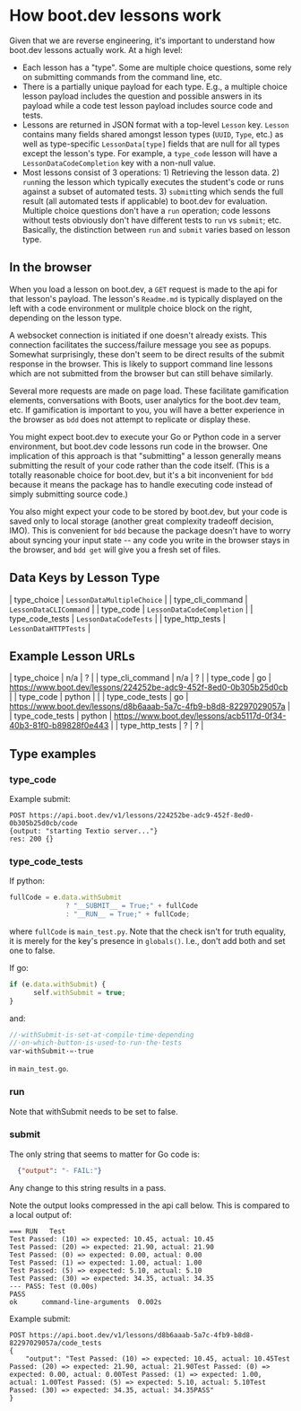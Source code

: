 # How boot.dev lessons work

Given that we are reverse engineering, it's important to understand how boot.dev lessons actually work. At a high level:

* Each lesson has a "type". Some are multiple choice questions, some rely on submitting commands from the command line, etc.
* There is a partially unique payload for each type. E.g., a multiple choice lesson payload includes the question and possible answers in its payload while a code test lesson payload includes source code and tests.
* Lessons are returned in JSON format with a top-level `Lesson` key. `Lesson` contains many fields shared amongst lesson types (`UUID`, `Type`, etc.) as well as type-specific `LessonData[type]` fields that are null for all types except the lesson's type. For example, a `type_code` lesson will have a `LessonDataCodeCompletion` key with a non-null value.
* Most lessons consist of 3 operations: 1) Retrieving the lesson data. 2) `run`ning the lesson which typically executes the student's code or runs against a subset of automated tests. 3) `submit`ting which sends the full result (all automated tests if applicable) to boot.dev for evaluation. Multiple choice questions don't have a `run` operation; code lessons without tests obviously don't have different tests to `run` vs `submit`; etc. Basically, the distinction between `run` and `submit` varies based on lesson type.

## In the browser

When you load a lesson on boot.dev, a `GET` request is made to the api for that lesson's payload. The lesson's `Readme.md` is typically displayed on the left with a code environment or mulitple choice block on the right, depending on the lesson type.

A websocket connection is initiated if one doesn't already exists. This connection facilitates the success/failure message you see as popups. Somewhat surprisingly, these don't seem to be direct results of the submit response in the browser. This is likely to support command line lessons which are not submitted from the browser but can still behave similarly.

Several more requests are made on page load. These facilitate gamification elements, conversations with Boots, user analytics for the boot.dev team, etc. If gamification is important to you, you will have a better experience in the browser as `bdd` does not attempt to replicate or display these.

You might expect boot.dev to execute your Go or Python code in a server environment, but boot.dev code lessons run code in the browser. One implication of this approach is that "submitting" a lesson generally means submitting the result of your code rather than the code itself. (This is a totally reasonable choice for boot.dev, but it's a bit inconvenient for `bdd` because it means the package has to handle executing code instead of simply submitting source code.)

You also might expect your code to be stored by boot.dev, but your code is saved only to local storage (another great complexity tradeoff decision, IMO). This is convenient for `bdd` because the package doesn't have to worry about syncing your input state -- any code you write in the browser stays in the browser, and `bdd get` will give you a fresh set of files.

## Data Keys by Lesson Type

| type_choice       | `LessonDataMultipleChoice` |
| type_cli_command       | `LessonDataCLICommand` |
| type_code       | `LessonDataCodeCompletion` |
| type_code_tests | `LessonDataCodeTests` |
| type_http_tests | `LessonDataHTTPTests` |

## Example Lesson URLs

| type_choice      | n/a    | ?                                                                 |
| type_cli_command | n/a    | ?                                                                 |
| type_code        | go     | https://www.boot.dev/lessons/224252be-adc9-452f-8ed0-0b305b25d0cb |
| type_code        | python |                                                                   |
| type_code_tests  | go     | https://www.boot.dev/lessons/d8b6aaab-5a7c-4fb9-b8d8-82297029057a |
| type_code_tests  | python | https://www.boot.dev/lessons/acb5117d-0f34-40b3-81f0-b89828f0e443 |
| type_http_tests  | ?      | ?                                                                 |

## Type examples

### type_code

Example submit:

```
POST https://api.boot.dev/v1/lessons/224252be-adc9-452f-8ed0-0b305b25d0cb/code
{output: "starting Textio server..."}
res: 200 {}
```

### type_code_tests

If python:
```javascript
fullCode = e.data.withSubmit
              ? "__SUBMIT__ = True;" + fullCode
              : "__RUN__ = True;" + fullCode;
```
where `fullCode` is `main_test.py`. Note that the check isn't for truth equality, it is merely for the key's presence in `globals()`. I.e., don't add both and set one to false.

If go:
```javascript
if (e.data.withSubmit) {
      self.withSubmit = true;
}
```

and:
```go
//·withSubmit·is·set·at·compile·time·depending
//·on·which·button·is·used·to·run·the·tests
var·withSubmit·=·true
```
in `main_test.go`.

### run

Note that withSubmit needs to be set to false.

### submit

The only string that seems to matter for Go code is:
```json
  {"output": "- FAIL:"}
```

Any change to this string results in a pass.

Note the output looks compressed in the api call below. This is compared to a local output of:

```
=== RUN   Test
Test Passed: (10) => expected: 10.45, actual: 10.45
Test Passed: (20) => expected: 21.90, actual: 21.90
Test Passed: (0) => expected: 0.00, actual: 0.00
Test Passed: (1) => expected: 1.00, actual: 1.00
Test Passed: (5) => expected: 5.10, actual: 5.10
Test Passed: (30) => expected: 34.35, actual: 34.35
--- PASS: Test (0.00s)
PASS
ok      command-line-arguments  0.002s
```

Example submit:

```
POST https://api.boot.dev/v1/lessons/d8b6aaab-5a7c-4fb9-b8d8-82297029057a/code_tests
{
    "output": "Test Passed: (10) => expected: 10.45, actual: 10.45Test Passed: (20) => expected: 21.90, actual: 21.90Test Passed: (0) => expected: 0.00, actual: 0.00Test Passed: (1) => expected: 1.00, actual: 1.00Test Passed: (5) => expected: 5.10, actual: 5.10Test Passed: (30) => expected: 34.35, actual: 34.35PASS"
}
```
